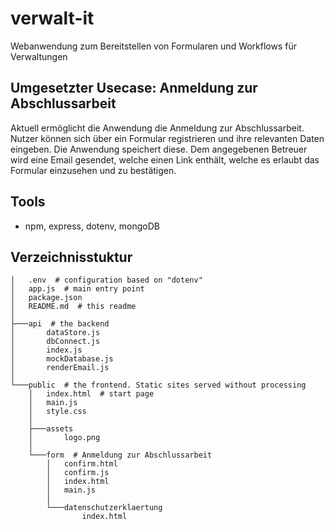 # verwalt-it
Webanwendung zum Bereitstellen von Formularen und Workflows für Verwaltungen

## Umgesetzter Usecase: Anmeldung zur Abschlussarbeit

Aktuell ermöglicht die Anwendung die Anmeldung zur Abschlussarbeit. Nutzer können sich über ein Formular registrieren und ihre relevanten Daten eingeben. Die Anwendung speichert diese. Dem angegebenen Betreuer wird eine Email gesendet, welche einen Link enthält, welche es erlaubt das Formular einzusehen und zu bestätigen.

## Tools
* npm, express, dotenv, mongoDB

## Verzeichnisstuktur

```
│   .env  # configuration based on "dotenv"
│   app.js  # main entry point
│   package.json
│   README.md  # this readme
│
├───api  # the backend
│       dataStore.js
│       dbConnect.js
│       index.js
│       mockDatabase.js
│       renderEmail.js
│
└───public  # the frontend. Static sites served without processing
    │   index.html  # start page
    │   main.js
    │   style.css
    │
    ├───assets
    │       logo.png
    │
    └───form  # Anmeldung zur Abschlussarbeit
        │   confirm.html
        │   confirm.js
        │   index.html
        │   main.js
        │
        └───datenschutzerklaertung
                index.html
```
